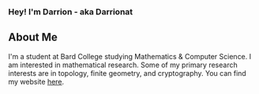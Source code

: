 ### Hey! I'm Darrion - aka Darrionat

## About Me

I'm a student at Bard College studying Mathematics & Computer Science.
I am interested in mathematical research.
Some of my primary research interests are in topology, finite geometry, and cryptography.
You can find my website [here][website].

[website]: https://darrion.net
